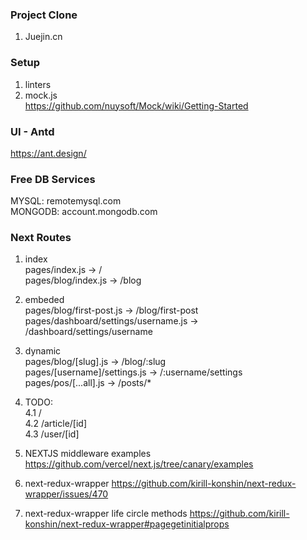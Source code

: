 ### Project Clone
1. Juejin.cn

### Setup
1. linters
2. mock.js \
https://github.com/nuysoft/Mock/wiki/Getting-Started

### UI - Antd
https://ant.design/

### Free DB Services
MYSQL: remotemysql.com \
MONGODB: account.mongodb.com

### Next Routes
1. index \
pages/index.js -> / \
pages/blog/index.js -> /blog

2. embeded \
pages/blog/first-post.js -> /blog/first-post \
pages/dashboard/settings/username.js -> /dashboard/settings/username

3. dynamic \
pages/blog/[slug].js -> /blog/:slug \
pages/[username]/settings.js -> /:username/settings \
pages/pos/[...all].js -> /posts/*

4. TODO: \
4.1 / \
4.2 /article/[id] \
4.3 /user/[id]

5. NEXTJS middleware examples
https://github.com/vercel/next.js/tree/canary/examples

6. next-redux-wrapper
https://github.com/kirill-konshin/next-redux-wrapper/issues/470

7. next-redux-wrapper life circle methods
https://github.com/kirill-konshin/next-redux-wrapper#pagegetinitialprops